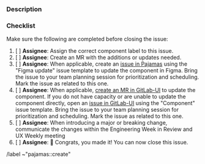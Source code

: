### Description

<!-- Add a short description of the documentation addition or update. Remember to say why, not just what. -->

### Checklist

Make sure the following are completed before closing the issue:

1. [ ] **Assignee**: Assign the correct component label to this issue.
1. [ ] **Assignee**: Create an MR with the additions or updates needed.
1. [ ] **Assignee**: When applicable, create an [issue in Pajamas][pajamas-issue] using the "Figma update" issue template to update the component in Figma. Bring the issue to your team planning session for prioritization and scheduling. Mark the issue as related to this one.
1. [ ] **Assignee**: When applicable, [create an MR in GitLab-UI][gitlab-ui-mr] to update the component. If you do not have capacity or are unable to update the component directly, open an [issue in GitLab-UI][gitlab-ui-issue] using the "Component" issue template. Bring the issue to your team planning session for prioritization and scheduling. Mark the issue as related to this one.
1. [ ] **Assignee**: When introducing a major or breaking change, communicate the changes within the Engineering Week in Review and UX Weekly meeting
1. [ ] **Assignee**: 🎉 Congrats, you made it! You can now close this issue.

<!-- 
### Resources

* [Compontent Lifecycle][component-lifecycle]
-->

/label ~"pajamas::create"

[gitlab-ui-mr]: https://gitlab.com/gitlab-org/gitlab-ui/-/merge_requests
[pajamas-issue]: https://gitlab.com/gitlab-org/gitlab-services/design.gitlab.com/-/issues
[gitlab-ui-issue]: https://gitlab.com/gitlab-org/gitlab-ui/-/issues
[component-lifecycle]: https://design.gitlab.com/contribute/lifecycle
